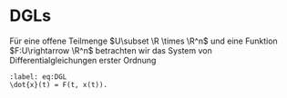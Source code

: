 DGLs
===

Für eine offene Teilmenge $U\subset \R \times \R^n$ und eine Funktion $F:U\rightarrow \R^n$ betrachten wir das System von Differentialgleichungen erster Ordnung

```{math}
:label: eq:DGL
\dot{x}(t) = F(t, x(t)).
```
